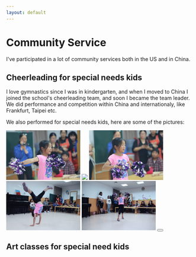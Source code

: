```yaml
---
layout: default
---
```


# Community Service
  I've participated in a lot of community services both in the US and in China.

## Cheerleading for special needs kids

I love gymnastics since I was in kindergarten, and when I moved to China I joined the school's cheerleading team, and soon I became the team leader. We did performance and competition within China and internationaly, like Frankfurt, Taipei etc. 

We also performed for special needs kids, here are some of the pictures:  
<div class="expandable-container" data-init-height="300px">
    <img src="/images/community_service1.jpeg" width="200">
    <img src="/images/community_service2.jpeg" width="200">
    <img src="/images/community_service3.jpeg" width="200">
    <img src="/images/community_service4.jpeg" width="200">
    <img src="/images/community_service5.jpeg" width="200">
    <button class="expander"/>
</div>

## Art classes for special need kids



